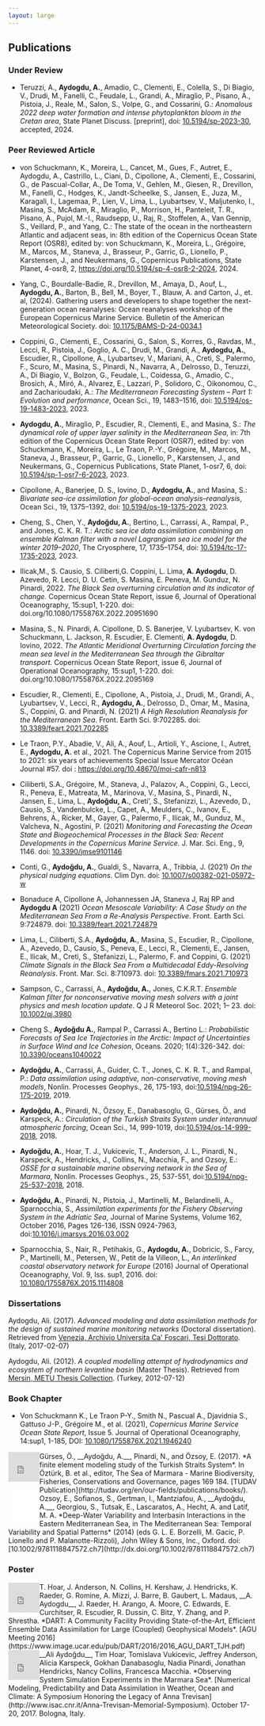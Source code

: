 ```yaml
---
layout: large
---
```

## Publications

### Under Review

- Teruzzi, A., __Aydogdu, A.__, Amadio, C., Clementi, E., Colella, S., Di Biagio, V., Drudi, M., Fanelli, C., Feudale, L., Grandi, A., Miraglio, P., Pisano, A., Pistoia, J., Reale, M., Salon, S., Volpe, G., and Cossarini, G.: *Anomalous 2022 deep water formation and intense phytoplankton bloom in the Cretan area*, State Planet Discuss. [preprint], doi: [10.5194/sp-2023-30](https://doi.org/10.5194/sp-2023-30), accepted, 2024.

### Peer Reviewed Article

- von Schuckmann, K., Moreira, L., Cancet, M., Gues, F., Autret, E., Aydogdu, A., Castrillo, L., Ciani, D., Cipollone, A., Clementi, E., Cossarini, G., de Pascual-Collar, A., De Toma, V., Gehlen, M., Giesen, R., Drevillon, M., Fanelli, C., Hodges, K., Jandt-Scheelke, S., Jansen, E., Juza, M., Karagali, I., Lagemaa, P., Lien, V., Lima, L., Lyubartsev, V., Maljutenko, I., Masina, S., McAdam, R., Miraglio, P., Morrison, H., Panteleit, T. R., Pisano, A., Pujol, M.-I., Raudsepp, U., Raj, R., Stoffelen, A., Van Gennip, S., Veillard, P., and Yang, C.: The state of the ocean in the northeastern Atlantic and adjacent seas, in: 8th edition of the Copernicus Ocean State Report (OSR8), edited by: von Schuckmann, K., Moreira, L., Grégoire, M., Marcos, M., Staneva, J., Brasseur, P., Garric, G., Lionello, P., Karstensen, J., and Neukermans, G., Copernicus Publications, State Planet, 4-osr8, 2, https://doi.org/10.5194/sp-4-osr8-2-2024, 2024.

- Yang, C., Bourdalle-Badie, R., Drevillon, M., Amaya, D., Aouf, L., __Aydogdu, A.__, Barton, B., Bell, M., Boyer, T., Blauw, A. and Carton, J., et. al, (2024). Gathering users and developers to shape together the next-generation ocean reanalyses: Ocean reanalyses workshop of the European Copernicus Marine Service. Bulletin of the American Meteorological Society. doi: [10.1175/BAMS-D-24-0034.1](https://doi.org/10.1175/BAMS-D-24-0034.1)

- Coppini, G., Clementi, E., Cossarini, G., Salon, S., Korres, G., Ravdas, M., Lecci, R., Pistoia, J., Goglio, A. C., Drudi, M., Grandi, A., __Aydogdu, A.__, Escudier, R., Cipollone, A., Lyubartsev, V., Mariani, A., Cretì, S., Palermo, F., Scuro, M., Masina, S., Pinardi, N., Navarra, A., Delrosso, D., Teruzzi, A., Di Biagio, V., Bolzon, G., Feudale, L., Coidessa, G., Amadio, C., Brosich, A., Miró, A., Alvarez, E., Lazzari, P., Solidoro, C., Oikonomou, C., and Zacharioudaki, A.: *The Mediterranean Forecasting System – Part 1: Evolution and performance*, Ocean Sci., 19, 1483–1516, doi: [10.5194/os-19-1483-2023](https://doi.org/10.5194/os-19-1483-2023), 2023.

- __Aydogdu, A.__, Miraglio, P., Escudier, R., Clementi, E., and Masina, S.: *The dynamical role of upper layer salinity in the Mediterranean Sea*, in: 7th edition of the Copernicus Ocean State Report (OSR7), edited by: von Schuckmann, K., Moreira, L., Le Traon, P.-Y., Grégoire, M., Marcos, M., Staneva, J., Brasseur, P., Garric, G., Lionello, P., Karstensen, J., and Neukermans, G., Copernicus Publications, State Planet, 1-osr7, 6, doi: [10.5194/sp-1-osr7-6-2023](https://doi.org/10.5194/sp-1-osr7-6-2023), 2023.

- Cipollone, A., Banerjee, D. S., Iovino, D., __Aydogdu, A.__, and Masina, S.: *Bivariate sea-ice assimilation for global-ocean analysis–reanalysis*, Ocean Sci., 19, 1375–1392, doi: [10.5194/os-19-1375-2023](https://doi.org/10.5194/os-19-1375-2023), 2023.

- Cheng, S., Chen, Y., __Aydoğdu, A.__, Bertino, L., Carrassi, A., Rampal, P., and Jones, C. K. R. T.: *Arctic sea ice data assimilation combining an ensemble Kalman filter with a novel Lagrangian sea ice model for the winter 2019–2020*, The Cryosphere, 17, 1735–1754, doi: [10.5194/tc-17-1735-2023](https://doi.org/10.5194/tc-17-1735-2023), 2023.

- Ilicak,M., S. Causio, S. Ciliberti,G. Coppini, L. Lima, __A. Aydogdu__, D. Azevedo, R. Lecci, D. U. Cetin, S. Masina, E. Peneva, M. Gunduz, N. Pinardi, 2022. *The Black Sea overturning circulation and its indicator of change.* Copernicus Ocean State Report, issue 6, Journal of Operational Oceanography, 15:sup1, 1-220. doi: doi.org/10.1080/1755876X.2022.20951690

- Masina, S., N. Pinardi, A. Cipollone, D. S. Banerjee, V. Lyubartsev, K. von Schuckmann, L. Jackson, R. Escudier, E. Clementi, __A. Aydogdu__, D. Iovino, 2022. *The Atlantic Meridional Overturning Circulation forcing the mean sea level in the Mediterranean Sea through the Gibraltar transport.* Copernicus Ocean State Report, issue 6, Journal of Operational Oceanography, 15:sup1, 1-220. doi: doi.org/10.1080/1755876X.2022.2095169

- Escudier, R., Clementi, E., Cipollone, A., Pistoia, J., Drudi, M., Grandi, A., Lyubartsev, V., Lecci, R., __Aydogdu, A.__, Delrosso, D., Omar, M., Masina, S., Coppini, G. and Pinardi, N. (2021) *A High Resolution Reanalysis for the Mediterranean Sea*. Front. Earth Sci. 9:702285. doi: [10.3389/feart.2021.702285](https://doi.org/10.3389/feart.2021.702285)

- Le Traon, P.Y., Abadie, V., Ali, A., Aouf, L., Artioli, Y., Ascione, I., Autret, E., __Aydogdu, A.__ et al., 2021. The Copernicus Marine Service from 2015 to 2021: six years of achievements Special Issue Mercator Océan Journal #57. doi : https://doi.org/10.48670/moi-cafr-n813
- Ciliberti, S.A., Grégoire, M., Staneva, J., Palazov, A., Coppini, G., Lecci, R., Peneva, E., Matreata, M., Marinova, V., Masina, S., Pinardi, N., Jansen, E., Lima, L., __Aydoğdu, A.__, Creti’, S., Stefanizzi, L., Azevedo, D., Causio, S., Vandenbulcke, L., Capet, A., Meulders, C., Ivanov, E., Behrens, A., Ricker, M., Gayer, G., Palermo, F., Ilicak, M., Gunduz, M., Valcheva, N., Agostini, P. (2021) *Monitoring and Forecasting the Ocean State and Biogeochemical Processes in the Black Sea: Recent Developments in the Copernicus Marine Service.* J. Mar. Sci. Eng., 9, 1146. doi: [10.3390/jmse9101146](https://doi.org/10.3390/jmse9101146)

- Conti, G., __Aydoğdu, A.__, Gualdi, S., Navarra, A., Tribbia, J. (2021) *On the physical nudging equations*. Clim Dyn. doi: [10.1007/s00382-021-05972-w](https://doi.org/10.1007/s00382-021-05972-w)

- Bonaduce A, Cipollone A, Johannessen JA, Staneva J, Raj RP and __Aydogdu A__ (2021) *Ocean Mesoscale Variability: A Case Study on the Mediterranean Sea From a Re-Analysis Perspective*. Front. Earth Sci. 9:724879. doi: [10.3389/feart.2021.724879](https://doi.org/10.3389/feart.2021.724879)

- Lima, L., Ciliberti, S.A., __Aydoğdu, A.__, Masina, S., Escudier, R., Cipollone, A., Azevedo, D., Causio, S., Peneva, E., Lecci, R., Clementi, E., Jansen, E., Ilicak, M., Cretì, S., Stefanizzi, L., Palermo, F. and Coppini, G. (2021) *Climate Signals in the Black Sea From a Multidecadal Eddy-Resolving Reanalysis*. Front. Mar. Sci. 8:710973. doi: [10.3389/fmars.2021.710973](https://doi.org/10.3389/fmars.2021.710973)

- Sampson, C., Carrassi, A., __Aydoğdu, A.__, Jones, C.K.R.T. *Ensemble Kalman filter for nonconservative moving mesh solvers with a joint physics and mesh location update*. Q J R Meteorol Soc. 2021; 1– 23. doi: [10.1002/qj.3980](https://doi.org/10.1002/qj.3980)

- Cheng S., __Aydoğdu A.__, Rampal P., Carrassi A., Bertino L.: *Probabilistic Forecasts of Sea Ice Trajectories in the Arctic: Impact of Uncertainties in Surface Wind and Ice Cohesion*, Oceans. 2020; 1(4):326-342. doi: [10.3390/oceans1040022](https://doi.org/10.3390/oceans1040022)

-  __Aydoğdu, A.__, Carrassi, A., Guider, C. T., Jones, C. K. R. T., and Rampal, P.: *Data assimilation using adaptive, non-conservative, moving mesh models*, Nonlin. Processes Geophys., 26, 175-193, doi:[10.5194/npg-26-175-2019](https://doi.org/10.5194/npg-26-175-2019), 2019.

- __Aydoğdu, A.__, Pinardi, N., Özsoy, E., Danabasoglu, G., Gürses, Ö., and Karspeck, A.: *Circulation of the Turkish Straits System under interannual atmospheric forcing*, Ocean Sci., 14, 999-1019, doi:[10.5194/os-14-999-2018](https://doi.org/10.5194/os-14-999-2018), 2018.

- __Aydoğdu, A.__, Hoar, T. J., Vukicevic, T., Anderson, J. L., Pinardi, N., Karspeck, A., Hendricks, J., Collins, N., Macchia, F., and Ozsoy, E.: *OSSE for a sustainable marine observing network in the Sea of Marmara*, Nonlin. Processes Geophys., 25, 537-551, doi:[10.5194/npg-25-537-2018](https://doi.org/10.5194/npg-25-537-2018), 2018.

- __Aydoğdu, A.__, Pinardi, N., Pistoia, J., Martinelli, M., Belardinelli, A., Sparnocchia, S., *Assimilation experiments for the Fishery Observing System in the Adriatic Sea*, Journal of Marine Systems, Volume 162, October 2016, Pages 126-136, ISSN 0924-7963, doi:[10.1016/j.jmarsys.2016.03.002](http://dx.doi.org/10.1016/j.jmarsys.2016.03.002)

- Sparnocchia, S., Nair, R., Petihakis, G., __Aydogdu, A.__, Dobricic, S., Farcy, P., Martinelli, M., Petersen, W., Petit de la Villeon, L., *An interlinked coastal observatory network for Europe* (2016) Journal of Operational Oceanography, Vol. 9, Iss. sup1, 2016. doi: [10.1080/1755876X.2015.1114808](http://dx.doi.org/10.1080/1755876X.2015.1114808)

### Dissertations

Aydogdu, Ali. (2017). *Advanced modeling and data assimilation methods for the design of sustained marine monitoring networks* (Doctoral dissertation). Retrieved from [Venezia, Archivio Universita Ca' Foscari, Tesi Dottorato](http://dspace.unive.it/handle/10579/10343?show=full). (Italy, 2017-02-07)

Aydogdu, Ali. (2012). *A coupled modelling attempt of hydrodynamics and ecosystem of northern levantine basin* (Master Thesis). Retrieved from [Mersin, METU Thesis Collection](http://etd.lib.metu.edu.tr/upload/12614580/index.pdf). (Turkey, 2012-07-12)

### Book Chapter

- Von Schuckmann K., Le Traon P-Y., Smith N., Pascual A., Djavidnia S., Gattuso J-P., Grégoire M., et al. (2021), *Copernicus Marine Service Ocean State Report*, Issue 5. Journal of Operational Oceanography, 14:sup1, 1-185, DOI: [10.1080/1755876X.2021.1946240](https://doi.org/10.1080/1755876X.2021.1946240)

<div style="float: left; clear: left">
<iframe src="https://widgets.figshare.com/articles/5853585/embed?show_title=0" width="63px" height="60px" frameborder="0"></iframe>
</div>
Gürses, Ö., __Aydoğdu, A.__, Pinardi, N., and Özsoy, E. (2017). *A finite element modeling study of the Turkish Straits System*. In Öztürk, B. et al., editor, The Sea of Marmara - Marine Biodiversity, Fisheries, Conservations and Governance, pages 169 184. [TUDAV Publication](http://tudav.org/en/our-fields/publications/books/).

<div style="float: left; clear: left">
<iframe style="width:63px; height:70px;" src="//e.issuu.com/embed.html#8893677/56704174" frameborder="0" allowfullscreen></iframe>
</div>
Ozsoy, E., Sofianos, S., Gertman, I., Mantziafou, A., __Aydoğdu, A.__, Georgiou, S., Tutsak, E., Lascaratos, A., Hecht, A. and Latif, M. A. *Deep-Water Variability and Interbasin Interactions in the Eastern Mediterranean Sea, in The Mediterranean Sea: Temporal Variability and Spatial Patterns* (2014) (eds G. L. E. Borzelli, M. Gacic, P. Lionello and P. Malanotte-Rizzoli), John Wiley & Sons, Inc., Oxford. doi:[10.1002/9781118847572.ch7](http://dx.doi.org/10.1002/9781118847572.ch7)

### Poster

<div style="float: left; clear: left">
<iframe src="https://widgets.figshare.com/articles/5821671/embed?show_title=0" width="63" height="60" frameborder="0"></iframe>
</div>
T. Hoar, J. Anderson, N. Collins, H. Kershaw, J. Hendricks, K. Raeder, G. Romine, A. Mizzi, J. Barre, B. Gaubert, L. Madaus, __A. Aydogdu__, J. Raeder, H. Arango, A. Moore, C. Edwards, E. Curchitser, R. Escudier, R. Dussin, C. Bitz, Y. Zhang, and P. Shrestha. *DART: A Community Facility Providing State-of-the-Art, Efficient
Ensemble Data Assimilation for Large (Coupled) Geophysical Models*. [AGU Meeting 2016](https://www.image.ucar.edu/pub/DART/2016/2016_AGU_DART_TJH.pdf)


<div style="float: left; clear: left">
<iframe src="https://widgets.figshare.com/articles/5738487/embed?show_title=0" width="63" height="60" frameborder="0"></iframe>
</div>
__Ali Aydoğdu__, Tim Hoar, Tomislava Vukicevic, Jeffrey Anderson, Alicia Karspeck, Gokhan Danabasoglu, Nadia Pinardi, Jonathan Hendricks, Nancy Collins, Francesca Macchia. *Observing System Simulation Experiments in the Marmara Sea*. [Numerical Modeling, Predictability and Data Assimilation in Weather, Ocean and Climate: A Symposium Honoring the Legacy of Anna Trevisan](http://www.isac.cnr.it/Anna-Trevisan-Memorial-Symposium). October 17-20, 2017. Bologna, Italy.

